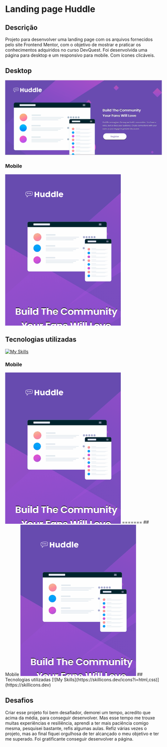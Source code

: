 # Landing page Huddle
##  Descrição
Projeto para desenvolver uma landing page com os arquivos fornecidos pelo site Frontend Mentor, com o objetivo de mostrar e praticar os conhecimentos adquiridos no curso DevQuest.
Foi desenvolvida uma página para desktop e um responsivo para mobile.
Com ícones clicáveis.
## Desktop
<img src="./Animação-tela-desktop.gif" alt="tela do projeto landing page huddle">

### Mobile

<img src="./Animação-tela-mobile.gif" alt="tela do projeto landing page huddle">

## Tecnologias utilizadas
[![My Skills](https://skillicons.dev/icons?i=html,css)](https://skillicons.dev)
### Mobile
<img src="./Animação-tela-mobile.gif" alt="tela do projeto landing page huddle">
=======
## Mobile
<img src="./Animação-tela-mobile.gif" alt="tela do projeto landing page huddle">
## Tecnologias utilizadas
[![My Skills](https://skillicons.dev/icons?i=html,css)](https://skillicons.dev)

## Desafios
Criar esse projeto foi bem desafiador, demorei um tempo, acredito que acima da média, para conseguir desenvolver. Mas esse tempo me trouxe muitas experiências e resiliência, aprendi a ter mais paciência comigo mesma, pesquisei bastante, refis algumas aulas. Refiz várias vezes o projeto, mas ao final fiquei orgulhosa de ter alcançado o meu objetivo e ter me superado.
Foi gratificante conseguir desenvolver a página.
